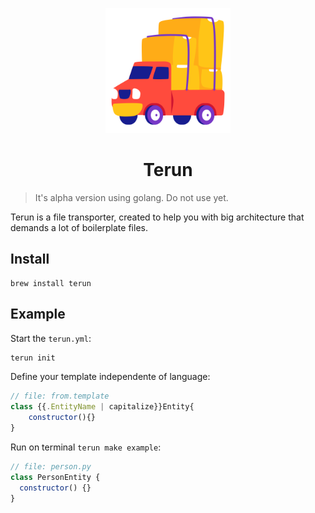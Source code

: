 <p align="center">
  <img width="200px" src="./logo.png">
</p>
<h1 align="center">Terun</h1>

> It's alpha version using golang. Do not use yet.

Terun is a file transporter, created to help you with big architecture that demands a lot of boilerplate files.

## Install

```
brew install terun
```

## Example

Start the `terun.yml`:

```sh
terun init
```

Define your template independente of language:

```javascript
// file: from.template
class {{.EntityName | capitalize}}Entity{
    constructor(){}
}
```

Run on terminal `terun make example`:

```javascript
// file: person.py
class PersonEntity {
  constructor() {}
}
```
